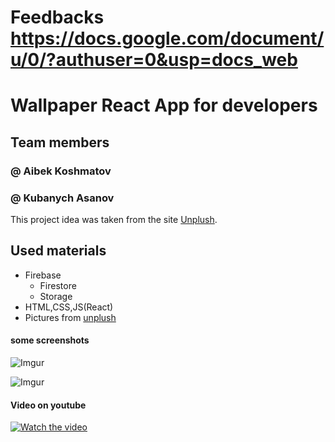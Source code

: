 # Feedbacks https://docs.google.com/document/u/0/?authuser=0&usp=docs_web 

# Wallpaper React App for developers
## Team members
### @ Aibek Koshmatov
### @ Kubanych Asanov

This project idea was taken from the site [Unplush](https://unsplash.com/).

## Used materials
* Firebase
    * Firestore
    * Storage
* HTML,CSS,JS(React)
* Pictures from [unplush](https://unsplash.com/) 
#### some screenshots
![Imgur](https://i.imgur.com/dRCr7vV.png)

![Imgur](https://imgur.com/jpnsfue.png)

#### Video on youtube 
[![Watch the video](https://i.imgur.com/vKb2F1B.png)](https://www.youtube.com/watch?v=nEJbSIZ1I20)


